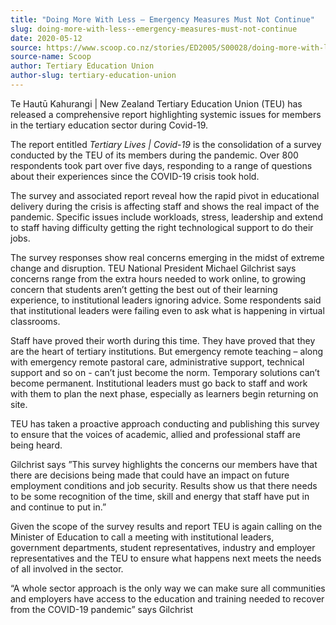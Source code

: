 ```yaml
---
title: "Doing More With Less – Emergency Measures Must Not Continue"
slug: doing-more-with-less--emergency-measures-must-not-continue
date: 2020-05-12
source: https://www.scoop.co.nz/stories/ED2005/S00028/doing-more-with-less-emergency-measures-must-not-continue.htm
source-name: Scoop
author: Tertiary Education Union
author-slug: tertiary-education-union
---
```


<p>Te Hautū Kahurangi | New Zealand Tertiary Education
Union (TEU) has released a comprehensive report highlighting
systemic issues for members in the tertiary education sector
during Covid-19.</p>

<p>The report entitled <i>Tertiary
Lives | Covid-19</i> is the consolidation of a survey
conducted by the TEU of its members during the pandemic.
Over 800 respondents took part over five days, responding to
a range of questions about their experiences since the
COVID-19 crisis took hold.</p>

<p>The survey and associated
report reveal how the rapid pivot in educational delivery
during the crisis is affecting staff and shows the real
impact of the pandemic. Specific issues include workloads,
stress, leadership and extend to staff having difficulty
getting the right technological support to do their
jobs.</p>

<p>The survey responses show real concerns emerging
in the midst of extreme change and disruption. TEU National
President Michael Gilchrist says concerns range from the
extra hours needed to work online, to growing concern that
students aren’t getting the best out of their learning
experience, to institutional leaders ignoring advice. Some
respondents said that institutional leaders were failing
even to ask what is happening in virtual
classrooms.</p>

<p>Staff have proved their worth during this
time. They have proved that they are the heart of tertiary
institutions. But emergency remote teaching – along with
emergency remote pastoral care, administrative support,
technical support and so on - can’t just become the norm.
Temporary solutions can’t become permanent. Institutional
leaders must go back to staff and work with them to plan the
next phase, especially as learners begin returning on
site.</p>

<p>TEU has taken a proactive approach conducting
and publishing this survey to ensure that the voices of
academic, allied and professional staff are being
heard.</p>

<p>Gilchrist says ”This survey highlights the
concerns our members have that there are decisions being
made that could have an impact on future employment
conditions and job security. Results show us that there
needs to be some recognition of the time, skill and energy
that staff have put in and continue to put
in.”</p>

<p>Given the scope of the survey results and report
TEU is again calling on the Minister of Education to call a
meeting with institutional leaders, government departments,
student representatives, industry and employer
representatives and the TEU to ensure what happens next
meets the needs of all involved in the sector.</p>

<p>“A
whole sector approach is the only way we can make sure all
communities and employers have access to the education and
training needed to recover from the COVID-19 pandemic”
says
Gilchrist</p>

